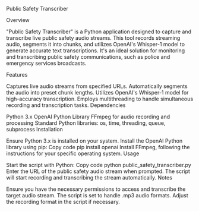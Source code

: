 Public Safety Transcriber

Overview

"Public Safety Transcriber" is a Python application designed to capture and transcribe live public safety audio streams. This tool records streaming audio, segments it into chunks, and utilizes OpenAI's Whisper-1 model to generate accurate text transcriptions. It's an ideal solution for monitoring and transcribing public safety communications, such as police and emergency services broadcasts.

Features

Captures live audio streams from specified URLs.
Automatically segments the audio into preset chunk lengths.
Utilizes OpenAI's Whisper-1 model for high-accuracy transcription.
Employs multithreading to handle simultaneous recording and transcription tasks.
Dependencies

Python 3.x
OpenAI Python Library
FFmpeg for audio recording and processing
Standard Python libraries: os, time, threading, queue, subprocess
Installation

Ensure Python 3.x is installed on your system.
Install the OpenAI Python library using pip:
Copy code
pip install openai
Install FFmpeg, following the instructions for your specific operating system.
Usage

Start the script with Python:
Copy code
python public_safety_transcriber.py
Enter the URL of the public safety audio stream when prompted.
The script will start recording and transcribing the stream automatically.
Notes

Ensure you have the necessary permissions to access and transcribe the target audio stream.
The script is set to handle .mp3 audio formats. Adjust the recording format in the script if necessary.

